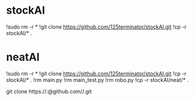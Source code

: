 # stockAI
!sudo rm -r *
!git clone https://github.com/125terminator/stockAI.git
!cp -r stockAI/* .

# neatAI
!sudo rm -r *
!git clone https://github.com/125terminator/stockAI.git
!cp -r stockAI/* .
!rm main.py
!rm main_test.py
!rm robo.py
!cp -r stockAI/neat/* .

git clone https://<username>:<githubtoken>@github.com/<username>/<repositoryname>.git